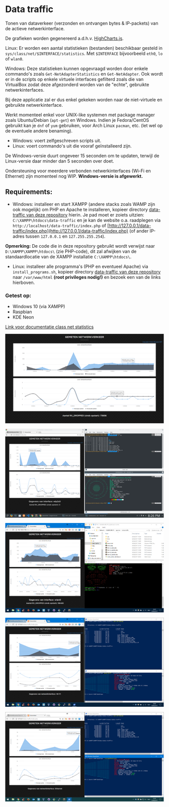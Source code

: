# Data traffic
Tonen van dataverkeer (verzonden en ontvangen bytes & IP-packets) van de actieve netwerkinterface.

De grafieken worden gegenereerd a.d.h.v. [HighCharts.js](https://www.highcharts.com/).


Linux: Er worden een aantal statistieken (bestanden) beschikbaar gesteld in `sys/class/net/$INTERFACE/statistics`. Met `$INTERFACE` bijvoorbeeld `eth0`, `lo` of `wlan0`.

Windows: Deze statistieken kunnen opgevraagd worden door enkele commando's zoals `Get-NetAdapterStatistics` en `Get-NetAdapter`. Ook wordt er in de scripts op enkele virtuele interfaces gefilterd zoals die van VirtualBox zodat deze afgezonderd worden van de "echte", gebruikte netwerkinterfaces.

Bij deze applicatie zal er dus enkel gekeken worden naar de niet-virtuele en gebruikte netwerkinterface.

Werkt momenteel enkel voor UNIX-like systemen met package manager zoals Ubuntu/Debian (`apt-get`) en Windows. Indien je Fedora/CentOS gebruikt kan je `dnf` of `yum` gebruiken, voor Arch Linux `pacman`, etc. (let wel op de eventuele andere benaming).


- Windows: voert zelfgeschreven scripts uit.
- Linux: voert commando's uit die vooraf geïnstalleerd zijn.

De Windows-versie duurt ongeveer 15 seconden om te updaten, terwijl de Linux-versie daar minder dan 5 seconden over doet.

Ondersteuning voor meerdere verbonden netwerkinterfaces (Wi-Fi en Ethernet) zijn momenteel nog WIP. **Windows-versie is afgewerkt.**

## Requirements:

- Windows: installeer en start XAMPP (andere stacks zoals WAMP zijn ook mogelijk) om PHP en Apache te installeren, kopieer directory [data-traffic van deze repository](https://github.com/RobinBauwens/Data-traffic/tree/master/files/data-traffic) hierin. Je pad moet er zoiets uitzien: `C:\XAMPP\htdocs\data-traffic` en je kan de website o.a. raadplegen via `http://localhost/data-traffic/index.php` of [http://127.0.0.1/data-traffic/index.php](http://127.0.0.1/data-traffic/index.php) (of ander IP-adres tussen `127.0.0.1` en `127.255.255.254`).

**Opmerking:** De code die in deze repository gebruikt wordt verwijst naar `D:\XAMPP\XAMPP\htdocs\` (zie PHP-code), dit zal afwijken van de standaardlocatie van de XAMPP installatie `C:\XAMPP\htdocs\`.

- Linux: installeer alle programma's (PHP en eventueel Apache) via `install_programs.sh`, kopieer directory [data-traffic van deze repository](https://github.com/RobinBauwens/Data-traffic/tree/master/files/data-traffic) naar `/var/www/html` **(root privileges nodig!)** en bezoek een van de links hierboven.

### Getest op:

- Windows 10 (via XAMPP)
- Raspbian
- KDE Neon


[Link voor documentatie class net statistics](https://www.kernel.org/doc/Documentation/ABI/testing/sysfs-class-net-statistics)

![Demonstratie applicatie](img/Demo.PNG)

![Demonstratie applicatie KDE Neon](img/KDE-Neon.png)

![Demonstratie applicatie Raspbian](img/Raspbian.PNG)

![Demonstratie applicatie Windows 10](img/Wi-Fi&#32;Windows&#32;10.PNG)

![Demonstratie applicatie Windows 10](img/Ethernet&#32;Windows&#32;10.PNG)
